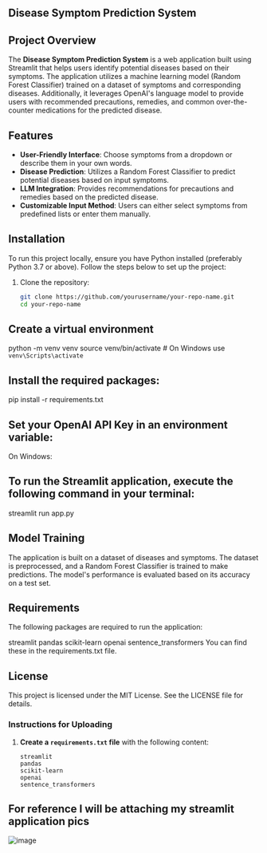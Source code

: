 ## Disease Symptom Prediction System

## Project Overview

The **Disease Symptom Prediction System** is a web application built using Streamlit that helps users identify potential diseases based on their symptoms. The application utilizes a machine learning model (Random Forest Classifier) trained on a dataset of symptoms and corresponding diseases. Additionally, it leverages OpenAI's language model to provide users with recommended precautions, remedies, and common over-the-counter medications for the predicted disease.

## Features

- **User-Friendly Interface**: Choose symptoms from a dropdown or describe them in your own words.
- **Disease Prediction**: Utilizes a Random Forest Classifier to predict potential diseases based on input symptoms.
- **LLM Integration**: Provides recommendations for precautions and remedies based on the predicted disease.
- **Customizable Input Method**: Users can either select symptoms from predefined lists or enter them manually.

## Installation

To run this project locally, ensure you have Python installed (preferably Python 3.7 or above). Follow the steps below to set up the project:

1. Clone the repository:
   ```bash
   git clone https://github.com/yourusername/your-repo-name.git
   cd your-repo-name

## Create a virtual environment

python -m venv venv
source venv/bin/activate  # On Windows use `venv\Scripts\activate`

## Install the required packages:

pip install -r requirements.txt

## Set your OpenAI API Key in an environment variable:
On Windows:


## To run the Streamlit application, execute the following command in your terminal:

streamlit run app.py

## Model Training

The application is built on a dataset of diseases and symptoms. The dataset is preprocessed, and a Random Forest Classifier is trained to make predictions. The model's performance is evaluated based on its accuracy on a test set.

## Requirements
The following packages are required to run the application:

streamlit
pandas
scikit-learn
openai
sentence_transformers
You can find these in the requirements.txt file.

## License

This project is licensed under the MIT License. See the LICENSE file for details.

### Instructions for Uploading

1. **Create a `requirements.txt` file** with the following content:
   ```plaintext
   streamlit
   pandas
   scikit-learn
   openai
   sentence_transformers

## For reference I will be attaching my streamlit application pics
![image](https://github.com/user-attachments/assets/cf68be71-733d-4400-bc96-3ac041e36d9f)
